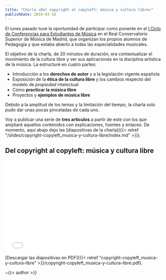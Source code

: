 ```yaml
---
title: "Charla «Del copyright al copyleft: música y cultura libre»"
publishDate: 2019-03-18
---
```


El lunes pasado tuve la oportunidad de participar como ponente en el [I Ciclo de Conferencias para Estudiantes de Música](https://web.archive.org/web/20190311211504/https://i-ciclo-de-conferencias-de-estudiantes-del-rcsmm4.webnode.es/proyectos/) en el Real Conservatorio Superior de Música de Madrid, que organizan los propios alumnos de Pedagogía y que estaba abierto a todas las especialidades musicales.

El objetivo de la charla, de 20 minutos de duración, era contextualizar el movimiento de la cultura libre y ver sus aplicaciones en la disciplina artística de la música. La estructuré en cuatro partes:

- Introducción a los **derechos de autor** y a la legislación vigente española
- Exposición de la **ética de la cultura libre** y los cambios respecto del modelo de _propiedad_ intelectual
- Cómo **practicar la música libre**
- Proyectos y **ejemplos de música libre**

Debido a la amplitud de los temas y la limitación del tiempo, la charla solo pudo dar unas pocas pinceladas de cada uno.

Voy a publicar una serie de **tres artículos** a partir de este con los que ampliaré aquellos contenidos con explicaciones, fuentes y enlaces. De momento, aquí abajo dejo las [diapositivas de la charla]({{< relref "/slides/copyright-copyleft_musica-y-cultura-libre/index.md" >}}).


## Del copyright al copyleft: música y cultura libre

<iframe
  src='{{< relref "copyright-copyleft_musica-y-cultura-libre" >}}/copyright-copyleft_musica-y-cultura-libre.pdf'
  title="Presentación en PDF de la charla «Del copyright al copyleft: música y cultura libre»"
  allowfullscreen
  style="display: block; width: 100%; min-height: 22em; border: 0"
></iframe>
<noscript>[Descargar las diapositivas en PDF]({{< relref "copyright-copyleft_musica-y-cultura-libre" >}}/copyright-copyleft_musica-y-cultura-libre.pdf).</noscript>

~{{< author >}}
